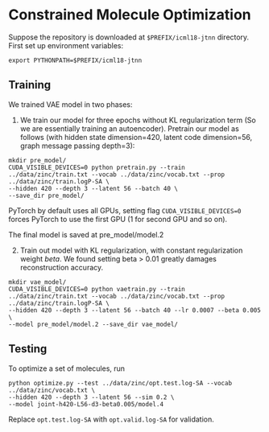 # Constrained Molecule Optimization
Suppose the repository is downloaded at `$PREFIX/icml18-jtnn` directory. First set up environment variables:
```
export PYTHONPATH=$PREFIX/icml18-jtnn
```

## Training
We trained VAE model in two phases:
1. We train our model for three epochs without KL regularization term (So we are essentially training an autoencoder).
Pretrain our model as follows (with hidden state dimension=420, latent code dimension=56, graph message passing depth=3):
```
mkdir pre_model/
CUDA_VISIBLE_DEVICES=0 python pretrain.py --train ../data/zinc/train.txt --vocab ../data/zinc/vocab.txt --prop ../data/zinc/train.logP-SA \
--hidden 420 --depth 3 --latent 56 --batch 40 \
--save_dir pre_model/
```
PyTorch by default uses all GPUs, setting flag `CUDA_VISIBLE_DEVICES=0` forces PyTorch to use the first GPU (1 for second GPU and so on).

The final model is saved at pre_model/model.2

2. Train out model with KL regularization, with constant regularization weight $beta$. 
We found setting beta > 0.01 greatly damages reconstruction accuracy.
```
mkdir vae_model/
CUDA_VISIBLE_DEVICES=0 python vaetrain.py --train ../data/zinc/train.txt --vocab ../data/zinc/vocab.txt --prop ../data/zinc/train.logP-SA \
--hidden 420 --depth 3 --latent 56 --batch 40 --lr 0.0007 --beta 0.005 \
--model pre_model/model.2 --save_dir vae_model/
```

## Testing
To optimize a set of molecules, run
```
python optimize.py --test ../data/zinc/opt.test.log-SA --vocab ../data/zinc/vocab.txt \
--hidden 420 --depth 3 --latent 56 --sim 0.2 \
--model joint-h420-L56-d3-beta0.005/model.4
```
Replace `opt.test.log-SA` with `opt.valid.log-SA` for validation.
